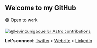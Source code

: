 ## Welcome to my GitHub

🟢 Open to work

[![@kevinzunigacuellar Astro contributions](https://astro.badg.es/v2/contributor/kevinzunigacuellar.svg)](https://astro.badg.es/contributor/kevinzunigacuellar/)

**Let's connect**: [Twitter](https://twitter.com/kevinzunigacuel) • [Website](https://kevinzc.com) • [LinkedIn](https://www.linkedin.com/in/kevinzunigacuellar/)
